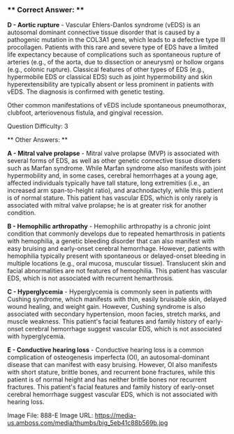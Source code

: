 ### ** Correct Answer: **

**D - Aortic rupture** - Vascular Ehlers-Danlos syndrome (vEDS) is an autosomal dominant connective tissue disorder that is caused by a pathogenic mutation in the COL3A1 gene, which leads to a defective type III procollagen. Patients with this rare and severe type of EDS have a limited life expectancy because of complications such as spontaneous rupture of arteries (e.g., of the aorta, due to dissection or aneurysm) or hollow organs (e.g., colonic rupture). Classical features of other types of EDS (e.g., hypermobile EDS or classical EDS) such as joint hypermobility and skin hyperextensibility are typically absent or less prominent in patients with vEDS. The diagnosis is confirmed with genetic testing.

Other common manifestations of vEDS include spontaneous pneumothorax, clubfoot, arteriovenous fistula, and gingival recession.

Question Difficulty: 3

** Other Answers: **

**A - Mitral valve prolapse** - Mitral valve prolapse (MVP) is associated with several forms of EDS, as well as other genetic connective tissue disorders such as Marfan syndrome. While Marfan syndrome also manifests with joint hypermobility and, in some cases, cerebral hemorrhages at a young age, affected individuals typically have tall stature, long extremities (i.e., an increased arm span-to-height ratio), and arachnodactyly, while this patient is of normal stature. This patient has vascular EDS, which is only rarely is associated with mitral valve prolapse; he is at greater risk for another condition.

**B - Hemophilic arthropathy** - Hemophilic arthropathy is a chronic joint condition that commonly develops due to repeated hemarthrosis in patients with hemophilia, a genetic bleeding disorder that can also manifest with easy bruising and early-onset cerebral hemorrhage. However, patients with hemophilia typically present with spontaneous or delayed-onset bleeding in multiple locations (e.g., oral mucosa, muscular tissue). Translucent skin and facial abnormalities are not features of hemophilia. This patient has vascular EDS, which is not associated with recurrent hemarthrosis.

**C - Hyperglycemia** - Hyperglycemia is commonly seen in patients with Cushing syndrome, which manifests with thin, easily bruisable skin, delayed wound healing, and weight gain. However, Cushing syndrome is also associated with secondary hypertension, moon facies, stretch marks, and muscle weakness. This patient's facial features and family history of early-onset cerebral hemorrhage suggest vascular EDS, which is not associated with hyperglycemia.

**E - Conductive hearing loss** - Conductive hearing loss is a common complication of osteogenesis imperfecta (OI), an autosomal-dominant disease that can manifest with easy bruising. However, OI also manifests with short stature, brittle bones, and recurrent bone fractures, while this patient is of normal height and has neither brittle bones nor recurrent fractures. This patient's facial features and family history of early-onset cerebral hemorrhage suggest vascular EDS, which is not associated with hearing loss.

Image File: 888-E
Image URL: https://media-us.amboss.com/media/thumbs/big_5eb41c88b569b.jpg

